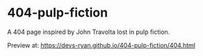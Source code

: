 # 404-pulp-fiction
A 404 page inspired by John Travolta lost in pulp fiction.

Preview at: <a href="https://devs-ryan.github.io/404-pulp-fiction/404.html">https://devs-ryan.github.io/404-pulp-fiction/404.html</a>
